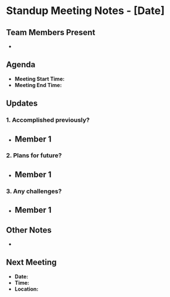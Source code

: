 # Standup Meeting Notes - [Date]

## Team Members Present
- 

## Agenda
- **Meeting Start Time:** 
- **Meeting End Time:** 

## Updates
### 1. Accomplished previously?
- Member 1
  - 

### 2. Plans for future?
- Member 1
  - 

### 3. Any challenges?
- Member 1
  - 

## Other Notes
- 

## Next Meeting
- **Date:** 
- **Time:** 
- **Location:** 